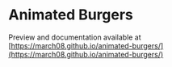 # Animated Burgers

Preview and documentation available at [https://march08.github.io/animated-burgers/](https://march08.github.io/animated-burgers/)
